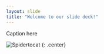 ```yaml
---
layout: slide
title: "Welcome to our slide deck!"
---
```


Caption here

![Spidertocat
](https://octodex.github.com/images/spidertocat.png)
{: .center}
